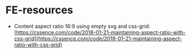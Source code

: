 # FE-resources

- Content aspect ratio 16:9 using empty svg and css-grid: [https://cssence.com/code/2018-01-21-maintaining-aspect-ratio-with-css-grid](https://cssence.com/code/2018-01-21-maintaining-aspect-ratio-with-css-grid)
